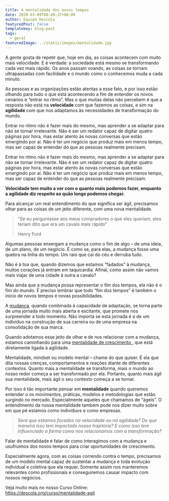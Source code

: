 ```yaml
---
title: A mentalidade dos novos tempos
date: 2020-03-09T08:49:37+00:00
author: Equipe Descola
featuredPost: false
templatekey: blog-post
tags:
  - geral
featuredImage: ../static/images/mentalidade.jpg
---
```

A gente gosta de repetir que, hoje em dia, as coisas acontecem com muito mais velocidade. E é verdade: a sociedade está mesmo se transformando cada vez mais rápido. Os anos passam voando, as coisas se tornam ultrapassadas com facilidade e o mundo como o conhecemos muda a cada minuto.

As pessoas e as organizações estão atentas a esse fato, e por isso estão olhando para tudo o que está acontecendo a fim de entender os novos cenários e “entrar no ritmo”. Mas o que muitas delas não percebem é que a resposta não está na **velocidade** com que fazemos as coisas, e sim na **agilidade** com que nos adaptamos às necessidades de transformação do mundo.

Entrar no ritmo não é fazer mais do mesmo, mas aprender a se adaptar para não se tornar irrelevante. Não é ser um redator capaz de digitar quatro páginas por hora, mas estar atento às novas conversas que estão emergindo por aí. Não é ter um negócio que produz mais em menos tempo, mas ser capaz de entender do que as pessoas realmente precisam.

Entrar no ritmo não é fazer mais do mesmo, mas aprender a se adaptar para não se tornar irrelevante. Não é ser um redator capaz de digitar quatro páginas por hora, mas estar atento às novas conversas que estão emergindo por aí. Não é ter um negócio que produz mais em menos tempo, mas ser capaz de entender do que as pessoas realmente precisam.

**Velocidade tem muito a ver com o quanto mais podemos fazer, enquanto a agilidade diz respeito ao quão longe podemos chegar.**

Para alcançar um real entendimento do que significa ser ágil, precisamos olhar para as coisas de um jeito diferente, com uma nova mentalidade.

> “Se eu perguntasse aos meus compradores o que eles queriam, eles teriam dito que era um cavalo mais rápido”
>
> Henry Ford

Algumas pessoas enxergam a mudança como o fim de algo – de uma ideia, de um plano, de um negócio. É como se, para elas, a mudança fosse uma quebra na linha do tempo. Um raio que cai do céu e derruba tudo.

Não é à toa que, quando dizemos que estamos “fadados” à mudança, muitos corações já entram em taquicardia. Afinal, como assim não vamos mais viajar de uma cidade à outra a cavalo?

Mas ainda que a mudança possa representar o fim dos tempos, ela não é o fim do mundo. É preciso lembrar que todo “fim dos tempos” é também o início de novos tempos e novas possibilidades.

A [mudança](https://descola.org/curso/gestao-da-mudanca), quando combinada à capacidade de adaptação, se torna parte de uma jornada muito mais aberta e excitante, que promete nos surpreender a todo momento. Não importa se esta jornada é a de um indivíduo na construção de sua carreira ou de uma empresa na consolidação de sua marca.

Quando adotamos esse jeito de olhar e de nos relacionar com a mudança, estamos caminhando para uma [mentalidade de crescimento ](https://descola.org/curso/mentalidade-agil), que está diretamente ligada à agilidade.

Mentalidade, mindset ou modelo mental – chame do que quiser. É ela que dita nossas crenças, comportamentos e reações diante de diferentes contextos. Quanto mais a mentalidade se transforma, mais o mundo ao nosso redor começa a ser transformado por ela. Portanto, quanto mais ágil sua mentalidade, mais ágil o seu contexto começa a se tornar.

Por isso é tão importante pensar em **mentalidade** quando queremos entender o os movimentos, práticas, modelos e metodologias que estão surgindo no mercado. Especialmente aqueles que chamamos de “ágeis”. O entendimento da nossa mentalidade também pode nos dizer muito sobre em que pé estamos como indivíduos e como empresas.

> *Será que estamos focados na velocidade ou na agilidade? De que maneira isso tem impactado nossa trajetória? E como isso tem influenciado a forma como nos relacionamos com a transformação?*

Falar de mentalidade é falar de como interagimos com a mudança e usufruímos dos novos tempos para criar oportunidades de crescimento.

Especialmente agora, com as coisas correndo contra o tempo, precisamos de um modelo mental capaz de sustentar a mudança e toda evolução individual e coletiva que ela requer. Somente assim nos manteremos relevantes como profissionais e conseguiremos causar impacto com nossos negócios.

Veja muito mais no nosso Curso Online: <https://descola.org/curso/mentalidade-agil>
